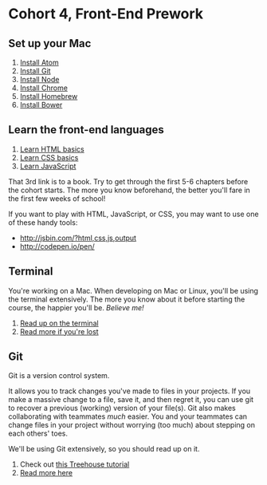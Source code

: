 # Cohort 4, Front-End Prework

## Set up your Mac

1. [Install Atom](https://atom.io/)
2. [Install Git](https://help.github.com/articles/set-up-git/)
3. [Install Node](http://nodejs.org/download/)
4. [Install Chrome](https://www.google.com/intl/en/chrome/browser/)
5. [Install Homebrew](http://brew.sh/)
6. [Install Bower](http://bower.io/#install-bower)

## Learn the front-end languages

1. [Learn HTML basics](http://www.w3schools.com/html/html_intro.asp)
2. [Learn CSS basics](http://www.w3schools.com/css/)
3. [Learn JavaScript](http://eloquentjavascript.net/)

That 3rd link is to a book. Try to get through the first 5-6 chapters before
the cohort starts. The more you know beforehand, the better you'll fare in the
first few weeks of school!

If you want to play with HTML, JavaScript, or CSS, you may want to use one of
these handy tools:

- http://jsbin.com/?html,css,js,output
- http://codepen.io/pen/

## Terminal

You're working on a Mac. When developing on Mac or Linux, you'll be using
the terminal extensively. The more you know about it before starting the course,
the happier you'll be. *Believe me!*

1. [Read up on the terminal](http://blog.teamtreehouse.com/command-line-basics)
2. [Read more if you're lost](http://computers.tutsplus.com/tutorials/navigating-the-terminal-a-gentle-introduction--mac-3855)

## Git

Git is a version control system.

It allows you to track changes you've made to files in your projects. If you
make a massive change to a file, save it, and then regret it, you can use git
to recover a previous (working) version of your file(s). Git also makes
collaborating with teammates *much* easier. You and your teammates can change
files in your project without worrying (too much) about stepping on each others'
toes.

We'll be using Git extensively, so you should read up on it.

1. Check out [this Treehouse tutorial](http://teamtreehouse.com/library/git-basics)
2. [Read more here](http://git-scm.com/book/en/v2/Getting-Started-Git-Basics)
